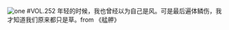 ![one](http://image.wufazhuce.com/FjMN8uBOvWAfxrRBegpG5UUXVpVB)
#VOL.252
年轻的时候，我也曾经以为自己是风。可是最后遍体鳞伤，我才知道我们原来都只是草。from 《艋舺》